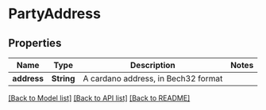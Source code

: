 # PartyAddress

## Properties

Name | Type | Description | Notes
------------ | ------------- | ------------- | -------------
**address** | **String** | A cardano address, in Bech32 format | 

[[Back to Model list]](../README.md#documentation-for-models) [[Back to API list]](../README.md#documentation-for-api-endpoints) [[Back to README]](../README.md)


